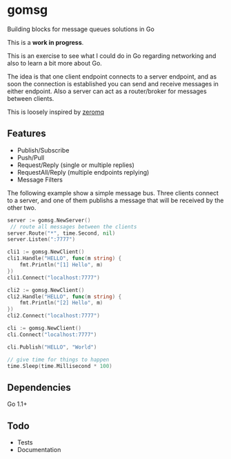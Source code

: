 gomsg
=====

Building blocks for message queues solutions in Go

This is a **work in progress**.

This is an exercise to see what I could do in Go regarding networking and also to learn a bit more about Go.

The idea is that one client endpoint connects to a server endpoint, and as soon the connection is established you can send and receive messages in either endpoint. Also a server can act as a router/broker for messages between clients.

This is loosely inspired by [zeromq](http://zeromq.org/)

Features
-
* Publish/Subscribe
* Push/Pull
* Request/Reply (single or multiple replies)
* RequestAll/Reply (multiple endpoints replying)
* Message Filters

The following example show a simple message bus.
Three clients connect to a server, and one of them publishs a message that will be received by the other two.

```go
server := gomsg.NewServer()
 // route all messages between the clients
server.Route("*", time.Second, nil)
server.Listen(":7777")

cli1 := gomsg.NewClient()
cli1.Handle("HELLO", func(m string) {
	fmt.Println("[1] Hello", m)
})
cli1.Connect("localhost:7777")

cli2 := gomsg.NewClient()
cli2.Handle("HELLO", func(m string) {
	fmt.Println("[2] Hello", m)
})
cli2.Connect("localhost:7777")

cli := gomsg.NewClient()
cli.Connect("localhost:7777")

cli.Publish("HELLO", "World")

// give time for things to happen
time.Sleep(time.Millisecond * 100)

```

Dependencies
-
Go 1.1+

Todo
-
* Tests
* Documentation
